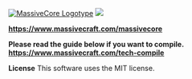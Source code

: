 <a href="https://www.massivecraft.com/massivecore">![MassiveCore Logotype](https://www.massivecraft.com/wp-content/uploads/2012/11/massivecraft-logotype-plugin-massivecore-2000.jpg)</a>
[![](https://jitpack.io/v/sarhatabaot/MassiveCore.svg)](https://jitpack.io/#sarhatabaot/MassiveCore)

<b>https://www.massivecraft.com/massivecore</b>

<b>Please read the guide below if you want to compile.</b><br>
<b>https://www.massivecraft.com/tech-compile</b>

**License**
This software uses the MIT license.

